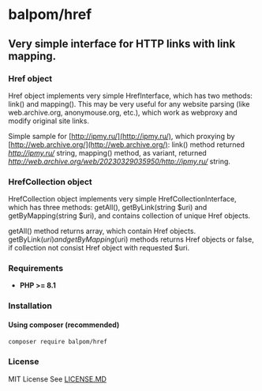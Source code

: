 # balpom/href
## Very simple interface for HTTP links with link mapping.

### Href object

Href object implements very simple HrefInterface, which has two methods: link() and mapping().
This may be very useful for any website parsing (like web.archive.org, anonymouse.org, etc.), which work as webproxy and modify original site links.

Simple sample for [http://ipmy.ru/](http://ipmy.ru/), which proxying by [http://web.archive.org/](http://web.archive.org/):
link() method returned *http://ipmy.ru/* string, mapping() method, as variant, returned *http://web.archive.org/web/20230329035950/http://ipmy.ru/* string.

### HrefCollection object

HrefCollection object implements very simple HrefCollectionInterface, which has three methods: getAll(), getByLink(string $uri) and getByMapping(string $uri), and contains collection of unique Href objects.

getAll() method returns array, which contain Href objects.
getByLink($uri) and getByMapping($uri) methods returns Href objects or false, if collection not consist Href object with requested $uri.

### Requirements 
- **PHP >= 8.1**

### Installation
#### Using composer (recommended)
```bash
composer require balpom/href
```

### License
MIT License See [LICENSE.MD](LICENSE.MD)

